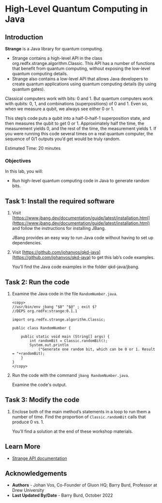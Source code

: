 # High-Level Quantum Computing in Java

## Introduction

**Strange** is a Java library for quantum computing. 

* Strange contains a high-level API in the class org.redfx.strange.algorithm.Classic. This API has  a number of functions that benefit from quantum computing, without exposing the low-level quantum computing details.
* Strange also contains a low-level API that allows Java developers to create quantum applications using quantum computing details (by using quantum gates).

Classical computers work with bits: 0 and 1. But quantum computers work with qubits: 0, 1, and combinations (superpositions) of 0 and 1. Even so, when we measure a qubit, we always see either 0 or 1.

This step’s code puts a qubit into a half-0-half-1 superposition state, and then measures the qubit to get 0 or 1. Approximately half the time, the measurement yields 0, and the rest of the time, the measurement yields 1. If you were running this code several times on a real quantum computer, the sequence of 0/1 outputs you’d get would be truly random.


Estimated Time: 20 minutes

### Objectives

In this lab, you will:
* Run high-level quantum computing code in Java to generate random bits.


## Task 1: Install the required software

1. Visit [https://www.jbang.dev/documentation/guide/latest/installation.html](https://www.jbang.dev/documentation/guide/latest/installation.html) and follow the instructions for installing JBang.

	JBang provides an easy way to run Java code without having to set up dependencies.

2. Visit [https://github.com/johanvos/qkd-java](https://github.com/johanvos/qkd-java) to get this lab’s code examples.

   You’ll find the Java code examples in the folder qkd-java/jbang.


## Task 2: Run the code

1. Examine the Java code in the file `RandomNumber.java`.

	```
	<copy>
	//usr/bin/env jbang "$0" "$@" ; exit $?
	//DEPS org.redfx:strange:0.1.1
	
	import org.redfx.strange.algorithm.Classic;
	
	public class RandomNumber {
	
		public static void main (String[] args) {
			int randomBit = Classic.randomBit();
			System.out.println
				("Generate one random bit, which can be 0 or 1. Result = "+randomBit);
		}
	}
	</copy>
    ```

2. Run the code with the command `jbang RandomNumber.java`.

   Examine the code's output.

## Task 3: Modify the code

1. Enclose both of the main method’s statements in a loop to run them a number of time. Find the proportion of `Classic.randomBit` calls that produce 0 vs. 1.

   You'll find a solution at the end of these workshop materials.

## Learn More

* [Strange API documentation](https://redfx-quantum.github.io/strange/apidocs/)

## Acknowledgements
* **Authors** - Johan Vos, Co-Founder of Gluon HQ; Barry Burd, Professor at Drew University
* **Last Updated By/Date** - Barry Burd, October 2022


